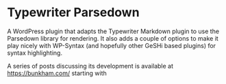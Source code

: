 # Typewriter Parsedown

A WordPress plugin that adapts the Typewriter Markdown plugin to use the Parsedown library for rendering. It also adds a couple of options to make it play nicely with WP-Syntax (and hopefully other GeSHi based plugins) for syntax highlighting.

A series of posts discussing its development is available at https://bunkham.com/ starting with 
